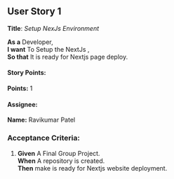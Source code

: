 ## User Story 1

**Title**: *Setup NexJs Environment*

**As a** Developer,  
**I want** To Setup the NextJs ,  
**So that** It is ready for Nextjs page deploy.

#### Story Points:
**Points:** 1

#### Assignee: 

**Name:** Ravikumar Patel

### Acceptance Criteria:

1. **Given** A Final Group Project.  
   **When** A repository is created.  
   **Then** make is ready for Nextjs website deployment.


